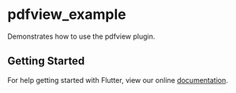 # pdfview_example

Demonstrates how to use the pdfview plugin.

## Getting Started

For help getting started with Flutter, view our online
[documentation](http://flutter.io/).
